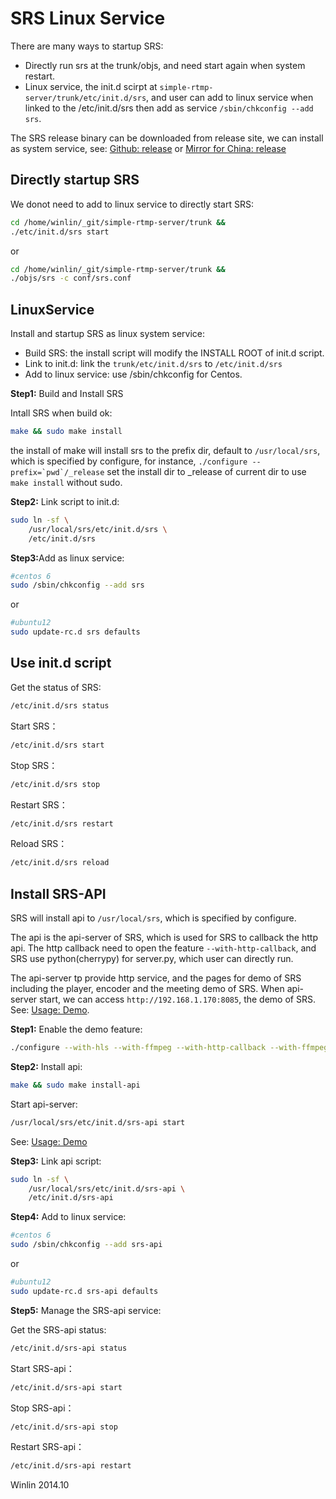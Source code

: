 # SRS Linux Service

There are many ways to startup SRS:
* Directly run srs at the trunk/objs, and need start again when system restart.
* Linux service, the init.d scirpt at `simple-rtmp-server/trunk/etc/init.d/srs`, and user can add to linux service when linked to the /etc/init.d/srs then add as service `/sbin/chkconfig --add srs`.

The SRS release binary can be downloaded from release site, we can install as system service, see: [Github: release](http://winlinvip.github.io/srs.release) or [Mirror for China: release](http://www.ossrs.net)

## Directly startup SRS

We donot need to add to linux service to directly start SRS:

```bash
cd /home/winlin/_git/simple-rtmp-server/trunk &&
./etc/init.d/srs start
```

or

```bash
cd /home/winlin/_git/simple-rtmp-server/trunk &&
./objs/srs -c conf/srs.conf
```

## LinuxService

Install and startup SRS as linux system service:
* Build SRS: the install script will modify the INSTALL ROOT of init.d script.
* Link to init.d: link the `trunk/etc/init.d/srs` to `/etc/init.d/srs`
* Add to linux service: use /sbin/chkconfig for Centos.

<strong>Step1:</strong> Build and Install SRS

Intall SRS when build ok:

```bash
make && sudo make install
```

the install of make will install srs to the prefix dir, default to `/usr/local/srs`, which is specified by configure, for instance, ```./configure --prefix=`pwd`/_release``` set the install dir to _release of current dir to use `make install` without sudo.

<strong>Step2:</strong> Link script to init.d:

```bash
sudo ln -sf \
    /usr/local/srs/etc/init.d/srs \
    /etc/init.d/srs
```

<strong>Step3:</strong>Add as linux service:

```bash
#centos 6
sudo /sbin/chkconfig --add srs
```

or

```bash
#ubuntu12
sudo update-rc.d srs defaults
```

## Use init.d script

Get the status of SRS:

```bash
/etc/init.d/srs status
```

Start SRS：

```bash
/etc/init.d/srs start
```

Stop SRS：

```bash
/etc/init.d/srs stop
```

Restart SRS：

```bash
/etc/init.d/srs restart
```

Reload SRS：

```bash
/etc/init.d/srs reload
```

## Install SRS-API

SRS will install api to `/usr/local/srs`, which is specified by configure.

The api is the api-server of SRS, which is used for SRS to callback the http api. The http callback need to open the feature `--with-http-callback`, and SRS use python(cherrypy) for server.py, which user can directly run.

The api-server tp provide http service, and the pages for demo of SRS including the player, encoder and the meeting demo of SRS. When api-server start, we can access `http://192.168.1.170:8085`, the demo of SRS. See: [Usage: Demo](https://github.com/winlinvip/simple-rtmp-server/wiki/v1_EN_SampleDemo).

<strong>Step1:</strong> Enable the demo feature:

```bash
./configure --with-hls --with-ffmpeg --with-http-callback --with-ffmpeg
```

<strong>Step2:</strong> Install api:

```bash
make && sudo make install-api
```

Start api-server:

```bash
/usr/local/srs/etc/init.d/srs-api start
```

See: [Usage: Demo](https://github.com/winlinvip/simple-rtmp-server/wiki/v1_EN_SampleDemo)

<strong>Step3:</strong> Link api script:

```bash
sudo ln -sf \
    /usr/local/srs/etc/init.d/srs-api \
    /etc/init.d/srs-api
```

<strong>Step4:</strong> Add to linux service:

```bash
#centos 6
sudo /sbin/chkconfig --add srs-api
```

or

```bash
#ubuntu12
sudo update-rc.d srs-api defaults
```

<strong>Step5:</strong> Manage the SRS-api service:

Get the SRS-api status:

```bash
/etc/init.d/srs-api status
```

Start SRS-api：

```bash
/etc/init.d/srs-api start
```

Stop SRS-api：

```bash
/etc/init.d/srs-api stop
```

Restart SRS-api：

```bash
/etc/init.d/srs-api restart
```

Winlin 2014.10